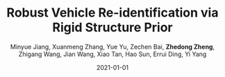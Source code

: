 ---
title: "Robust Vehicle Re-identification via Rigid Structure Prior"
collection: publications
permalink: /publication/2021-01-01-Robust-Vehicle-Re-identification-via-Rigid-Structure-Prior
date: 2021-01-01
doi: 
venue: 'CVPRW'
paperurl: 'https://zdzheng.xyz/files/CVPRW-2021-VehicleReid.pdf'
code: 'https://github.com/Xuanmeng-Zhang/AICITY2021-Track2'
author: 'Minyue Jiang,  Xuanmeng Zhang,  Yue Yu,  Zechen Bai,  <strong>Zhedong Zheng</strong>,  Zhigang Wang,  Jian Wang,  Xiao Tan,  Hao Sun,  Errui Ding,  Yi Yang'
citation: ' Minyue Jiang,  Xuanmeng Zhang,  Yue Yu,  Zechen Bai,  Zhedong Zheng,  Zhigang Wang,  Jian Wang,  Xiao Tan,  Hao Sun,  Errui Ding,  Yi Yang, &quot;Robust Vehicle Re-identification via Rigid Structure Prior.&quot; CVPRW, 2021.'
pub_year: '2021'
bib: >
    '@inproceedings{zheng2021robust,
    author = "Jiang, Minyue and Zhang, Xuanmeng and Yu, Yue and Bai, Zechen and Zheng, Zhedong and Wang, Zhigang and Wang, Jian and Tan, Xiao and Sun, Hao and Ding, Errui and Yang, Yi",
    title = "Robust Vehicle Re-identification via Rigid Structure Prior",
    booktitle = "CVPRW",
    code = "https://github.com/Xuanmeng-Zhang/AICITY2021-Track2",
    url = "https://zdzheng.xyz/files/CVPRW-2021-VehicleReid.pdf",
    year = "2021"
    }'

---